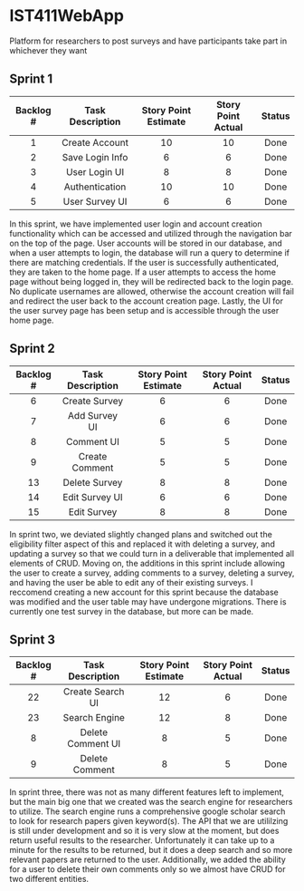 # IST411WebApp
Platform for researchers to post surveys and have participants take part in whichever they want

## Sprint 1
| Backlog #     | Task Description | Story Point Estimate  | Story Point Actual | Status |
|:-------------:|:----------------:|:---------------------:|:------------------:|:------:|
| 1             | Create Account   | 10                    | 10                 | Done   |
| 2             | Save Login Info  | 6                     | 6                  | Done   |
| 3             | User Login UI    | 8                     | 8                  | Done   |
| 4             | Authentication   | 10                    | 10                 | Done   |
| 5             | User Survey UI   | 6                     | 6                  | Done   |

In this sprint, we have implemented user login and account creation functionality which can be accessed and utilized through the navigation bar on the top of the page. User accounts will be stored in our database, and when a user attempts to login, the database will run a query to determine if there are matching credentials. If the user is successfully authenticated, they are taken to the home page. If a user attempts to access the home page without being logged in, they will be redirected back to the login page. No duplicate usernames are allowed, otherwise the account creation will fail and redirect the user back to the account creation page. Lastly, the UI for the user survey page has been setup and is accessible through the user home page.

## Sprint 2
| Backlog #     | Task Description | Story Point Estimate  | Story Point Actual | Status |
|:-------------:|:----------------:|:---------------------:|:------------------:|:------:|
| 6             | Create Survey    | 6                     | 6                  | Done   |
| 7             | Add Survey UI    | 6                     | 6                  | Done   |
| 8             | Comment UI       | 5                     | 5                  | Done   |
| 9             | Create Comment   | 5                     | 5                  | Done   |
| 13            | Delete Survey    | 8                     | 8                  | Done   |
| 14            | Edit Survey UI   | 6                     | 6                  | Done   |
| 15            | Edit Survey      | 8                     | 8                  | Done   |

In sprint two, we deviated slightly changed plans and switched out the eligibility filter aspect of this and replaced it with deleting a survey, and updating a survey so that we could turn in a deliverable that implemented all elements of CRUD. Moving on, the additions in this sprint include allowing the user to create a survey, adding comments to a survey, deleting a survey, and having the user be able to edit any of their existing surveys. I reccomend creating a new account for this sprint because the database was modified and the user table may have undergone migrations. There is currently one test survey in the database, but more can be made. 


## Sprint 3
| Backlog #     | Task Description | Story Point Estimate  | Story Point Actual | Status |
|:-------------:|:----------------:|:---------------------:|:------------------:|:------:|
| 22            | Create Search UI | 12                    | 6                  | Done   |
| 23            | Search Engine    | 12                    | 8                  | Done   |
| 8             | Delete Comment UI| 8                     | 5                  | Done   |
| 9             | Delete Comment   | 8                     | 5                  | Done   |


In sprint three, there was not as many different features left to implement, but the main big one that we created was the search engine for researchers to utilize. The search engine runs a comprehensive google scholar search to look for research papers given keyword(s). The API that we are utililzing is still under development and so it is very slow at the moment, but does return useful results to the researcher. Unfortunately it can take up to a minute for the results to be returned, but it does a deep search and so more relevant papers are returned to the user. Additionally, we added the ability for a user to delete their own comments only so we almost have CRUD for two different entities.
